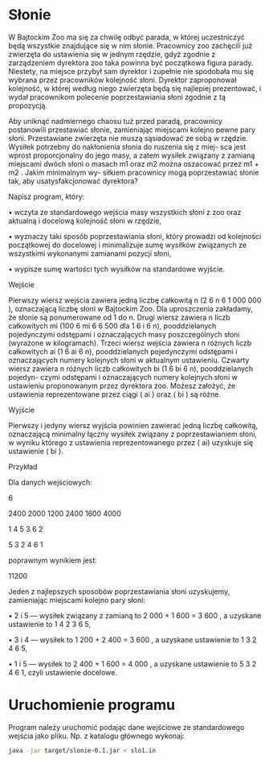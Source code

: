 # Słonie

W Bajtockim Zoo ma się za chwilę odbyć parada, w której uczestniczyć będą wszystkie
znajdujące się w nim słonie. Pracownicy zoo zachęcili już zwierzęta do ustawienia się w jednym
rzędzie, gdyż zgodnie z zarządzeniem dyrektora zoo taka powinna być początkowa figura parady.
Niestety, na miejsce przybył sam dyrektor i zupełnie nie spodobała mu się wybrana
przez pracowników kolejność słoni. Dyrektor zaproponował kolejność, w której według niego
zwierzęta będą się najlepiej prezentować, i wydał pracownikom polecenie poprzestawiania słoni
zgodnie z tą propozycją.

Aby uniknąć nadmiernego chaosu tuż przed paradą, pracownicy postanowili przestawiać
słonie, zamieniając miejscami kolejno pewne pary słoni. Przestawiane zwierzęta nie muszą
sąsiadować ze sobą w rzędzie. Wysiłek potrzebny do nakłonienia słonia do ruszenia się z miej-
sca jest wprost proporcjonalny do jego masy, a zatem wysiłek związany z zamianą miejscami
dwóch słoni o masach m1 oraz m2 można oszacować przez m1 + m2 . Jakim minimalnym wy-
siłkiem pracownicy mogą poprzestawiać słonie tak, aby usatysfakcjonować dyrektora?

Napisz program, który:

• wczyta ze standardowego wejścia masy wszystkich słoni z zoo oraz aktualną i docelową
kolejność słoni w rzędzie,

• wyznaczy taki sposób poprzestawiania słoni, który prowadzi od kolejności początkowej
do docelowej i minimalizuje sumę wysiłków związanych ze wszystkimi wykonanymi
zamianami pozycji słoni,

• wypisze sumę wartości tych wysiłków na standardowe wyjście.

Wejście

Pierwszy wiersz wejścia zawiera jedną liczbę całkowitą n (2 6 n 6 1 000 000 ), oznaczającą
liczbę słoni w Bajtockim Zoo. Dla uproszczenia zakładamy, że słonie są ponumerowane od
1 do n. Drugi wiersz zawiera n liczb całkowitych mi (100 6 mi 6 6 500 dla 1 6 i 6 n),
pooddzielanych pojedynczymi odstępami i oznaczających masy poszczególnych słoni (wyrażone
w kilogramach).
Trzeci wiersz wejścia zawiera n różnych liczb całkowitych ai (1 6 ai 6 n), pooddzielanych
pojedynczymi odstępami i oznaczających numery kolejnych słoni w aktualnym ustawieniu.
Czwarty wiersz zawiera n różnych liczb całkowitych bi (1 6 bi 6 n), pooddzielanych pojedyn-
czymi odstępami i oznaczających numery kolejnych słoni w ustawieniu proponowanym przez
dyrektora zoo. Możesz założyć, że ustawienia reprezentowane przez ciągi ( ai ) oraz ( bi ) są
różne.

Wyjście

Pierwszy i jedyny wiersz wyjścia powinien zawierać jedną liczbę całkowitą, oznaczającą
minimalny łączny wysiłek związany z poprzestawianiem słoni, w wyniku którego z ustawienia
reprezentowanego przez ( ai) uzyskuje się ustawienie ( bi ).

Przykład

Dla danych
 wejściowych:

6

2400 2000 1200 2400 1600 4000

1 4 5 3 6 2

5 3 2 4 6 1

poprawnym
 wynikiem jest:

11200

Jeden z najlepszych sposobów poprzestawiania słoni uzyskujemy, zamieniając miejscami
kolejno pary słoni:

• 2 i 5 — wysiłek związany z zamianą to 2 000 + 1 600 = 3 600 , a uzyskane ustawienie to
1 4 2 3 6 5,

• 3 i 4 — wysiłek to 1 200 + 2 400 = 3 600 , a uzyskane ustawienie to 1 3 2 4 6 5,

• 1 i 5 — wysiłek to 2 400 + 1 600 = 4 000 , a uzyskane ustawienie to 5 3 2 4 6 1, czyli
ustawienie docelowe.

# Uruchomienie programu
Program należy uruchomić podając dane wejściowe ze standardowego wejścia jako pliku.
Np. z katalogu głównego wykonaj:
```bash
java -jar target/slonie-0.1.jar < slo1.in
```

